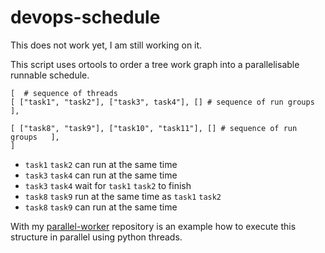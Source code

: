 # devops-schedule

This does not work yet, I am still working on it.

This script uses ortools to order a tree work graph into a parallelisable runnable schedule.

```
[  # sequence of threads
[ ["task1", "task2"], ["task3", task4"], [] # sequence of run groups   ],

[ ["task8", "task9"], ["task10", "task11"], [] # sequence of run groups   ],
]
```

* `task1` `task2` can run at the same time
* `task3` `task4` can run at the same time
* `task3` `task4` wait for `task1` `task2` to finish
* `task8` `task9` run at the same time as `task1` `task2`
* `task8` `task9` can run at the same time

With my [parallel-worker](https://github.com/samsquire/parallel-workers) repository is an example how to execute this structure in parallel using python threads.

